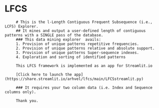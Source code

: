 # LFCS
         # This is the l-Length Contiguous Frequent Subsequence (i.e., LCFS) Explorer.          
         ## It mines and output a user-defined length of contiguous patterns with a SINGLE pass of the database.          
         ### This data mining explorer  avails:          
         1. Provision of unique patterns repetitive frequencies.          
         2. Provision of unique patterns relative and absolute support.          
         3. Provision of unique patterns Super-sequence indexes.          
         4. Exploration and sorting of identified patterns
         
         This LFCS framework is implemented as an app for Streamlit.io
         
         [Click here to launch the app] (https://share.streamlit.io/arhvel/lfcs/main/LFCSstreamlit.py)
         
         ### It requires your two column data (i.e. Index and Sequence columns only).
         
         Thank you.
